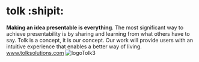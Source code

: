 # tolk :shipit:
**Making an idea presentable is everything**. The most significant way to achieve presentability is by sharing and learning from what others have to say. Tolk is a concept, it is our concept. Our work will provide users with an intuitive experience that enables a better way of living. 
www.tolksolutions.com
![logoTolk3](https://user-images.githubusercontent.com/52379944/66877976-a4afc580-ef6c-11e9-913d-981c9ea9e91f.png)
